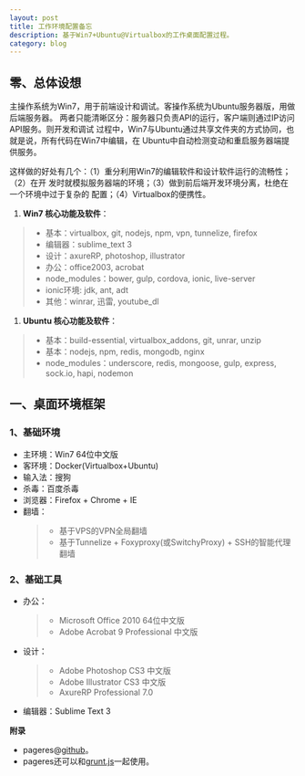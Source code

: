 ```yaml
---
layout: post
title: 工作环境配置备忘
description: 基于Win7+Ubuntu@Virtualbox的工作桌面配置过程。
category: blog
---
```


## 零、总体设想

主操作系统为Win7，用于前端设计和调试。客操作系统为Ubuntu服务器版，用做后端服务器。
两者只能清晰区分：服务器只负责API的运行，客户端则通过IP访问API服务。则开发和调试
过程中，Win7与Ubuntu通过共享文件夹的方式协同，也就是说，所有代码在Win7中编辑，在
Ubuntu中自动检测变动和重启服务器端提供服务。

这样做的好处有几个：（1）重分利用Win7的编辑软件和设计软件运行的流畅性；（2）在开
发时就模拟服务器端的环境；（3）做到前后端开发环境分离，杜绝在一个环境中过于复杂的
配置；（4）Virtualbox的便携性。

1. **Win7 核心功能及软件**：
  > - 基本：virtualbox, git, nodejs, npm, vpn, tunnelize, firefox
  > - 编辑器：sublime_text 3
  > - 设计：axureRP, photoshop, illustrator
  > - 办公：office2003, acrobat
  > - node_modules：bower, gulp, cordova, ionic, live-server
  > - ionic环境: jdk, ant, adt
  > - 其他：winrar, 迅雷, youtube_dl

1. **Ubuntu 核心功能及软件**：
  > - 基本：build-essential, virtualbox_addons, git, unrar, unzip
  > - 基本：nodejs, npm, redis, mongodb, nginx
  > - node_modules：underscore, redis, mongoose, gulp, express, sock.io, hapi, nodemon

## 一、桌面环境框架

### 1、基础环境

- 主环境：Win7 64位中文版
- 客环境：Docker(Virtualbox+Ubuntu)
- 输入法：搜狗
- 杀毒：百度杀毒
- 浏览器：Firefox + Chrome + IE
- 翻墙：
    > - 基于VPS的VPN全局翻墙
    > - 基于Tunnelize + Foxyproxy(或SwitchyProxy) + SSH的智能代理翻墙

### 2、基础工具

- 办公：
    > - Microsoft Office 2010 64位中文版
    > - Adobe Acrobat 9 Professional 中文版
- 设计：
    > - Adobe Photoshop CS3 中文版
    > - Adobe Illustrator CS3 中文版
    > - AxureRP Professional 7.0
- 编辑器：Sublime Text 3


**附录**

- pageres@[github](https://github.com/sindresorhus/pageres)。
- pageres还可以和[grunt.js](https://github.com/sindresorhus/grunt-pageres)一起使用。
